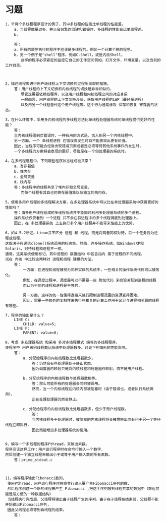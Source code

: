 # 习题
    1，举两个多线程程序设计的例子，其中多线程的性能比单线程的性能差。
        a，当线程数量过多，并且会频繁的创建和销毁时，多线程的性能会比单线程差。
        b，

        答：
        a，所有的顺序执行的程序不应该是多线程的。例如一个计算个税的程序。
        b，另一个例子是"shell"程序，例如C-Shell，或是内核Shell，
           这样的程序必须紧密的监控它自己的工作空间例如，打开文件，环境变量，以及当前的工作目录。



    2，描述线程库进行用户级线程上下文切换的过程所采取的措施。
        答：用户线程的上下文切换和内核线程的切换是非常相似的，
           尽管这需要依赖线程库，以及用户线程和内核线程之间的对应关系
           一般而言，用户线程的上下文切换涉及，获取用户线程的LWP（最轻量进程）
           以及用另一个线程替代这个用户线程等。这个行为通常涉及 保存和恢复 寄存器的状态。

    3，在什么环境中，采用多内核线程的多线程方法比单线程处理器系统的单线程提供更好的性能？
        答：
        当内核线程碰到页错误时，一种有用的方式是，切入到另一个内核线程中。
        另一方面，一个 单线程进程 在错误页发生时将不能表现出更有价值。
        因此，当程序可能会经常出现错误页面或者是必须等待其他系统事件的发生时，
        一个多线程的方案将会表现的更好，尽管是在一个但处理器的系统时。

    4，在多线程进程中，下列哪些程序状态组成被共享？
        a，寄存器值
        b，堆内存
        c，全局变量
        d，栈内存
        答：多线程中的线程共享了堆内存和全局变量，
           而每个线程有其自己的寄存器值集以及独立的栈内存。

    5，使用多用户线程的多线程解决方案，在多处理器系统中可以比在单处理器系统中获得更好的性能吗？
        答：由多用户线程组成的多线程系统并不能同时利用多处理器系统的多个进程。
        操作系统仅仅看到 一个进程 并不会在将进程中的多个线程调度到处理器上。
        因此，在 多处理器系统 上去执行多个用户线程并不能带来性能上的优势，

    6，如4.5.2所述。Linux并不区分 进程 和 线程，而是将两者同样对待，将一个任务视为进程或线程，
    这取决于传递给clone()系统调用的标志集。然而，许多操作系统，如WindowsXP和Solaris，对待线程和进程不一样。
    通常，这类系统使用标记，其中进程的 数据结构 中包含指向 属于进程的不同线程。
    试在 内核 中比较这两种对 进程和线程 建模的方法。
        答：
            一方面：在进程和线程被视为同种实体的系统中，一些相关的操作系统代码可以被简化。
            例如，在调度过程中，调度器可以不需要一些 附加代码 来检验关联到进程的线程
            而认为不同的线程和进程是平等的，

            另一方面，这样的统一性使得直接来强行限制进程范围的资源变得困难。
            因此，需要一些额外的复制性来执行些相关的计算工作用于区分与进程相关联的线程有哪些。

    7，程序的输出是什么？
        LINE C:
            CHILD: value=5;
        LINE P:
            PARENT: value=0;

    8，考虑 多处理器系统 和采用 多对多线程模式 编写的多线程程序，
    使程序中 用户级别线程数比系统中处理器数多。讨论下列情形的性能影响。
        答：
            a，分配给程序的内核线程数比处理器数少。
                答：仍然会有些处理器处于静止状态，
                因为调度器的映射只是将内核线程和处理器作映射，而不是用户线程。

            b，分配给程序的内核线程数与处理器数相等。
                答：那么可能所有的处理器会同时被调用。
                然而，当一个内核线程在内核内部被阻塞时（由于错误也，或者执行系统调用），
                正在处理处理器仍然会静止。

            c，分配给程序的内核线程数比处理器数多，但少于用户线程数。
                答：
                当内核线程多于处理器时，被阻塞的内核线程将会被置换出而有利于另一个等待线程立即执行，
                因此而能增加多处理器系统的使用。


    9，编写一个多线程的程序Pthread，来输出素数。
    程序应该这样工作：用户运行程序时在命令行输入一个数字，
    然后创建一个独立线程来输出小于或等于用户输入数的所有素数。
        答：prime_stdout.c



    11，编写程序输出Fibonacci数列，
     使用Pthread，用户运行程序时在命令行输入要产生Fibonacci序列的数，
     然后程序创建一个新的线程来产生 Fibonacci ,把这个序列放到线程共享的数据中（数组可能是最方便的一种数据结构）
     当线程执行完成后，父线程将输出由子线程产生的序列。由于在子线程在结束前，父线程不能开始输出Fibonacci序列，
     因此父线程必须等到自线程的结束。
        答：














